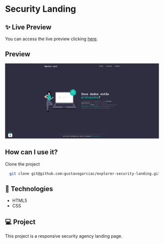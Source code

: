 
# Security Landing

## ✨ Live Preview
You can access the live preview clicking [here](https://gustavogarciac.github.io/explorer-security-landing/).
## Preview

![App Screenshot](./assets/thumbnail.png)


## How can I use it?

Clone the project

```bash
  git clone git@github.com:gustavogarciac/explorer-security-landing.git
```


## 🚀 Technologies

- HTML5
- CSS

## 💻 Project
This project is a responsive security agency landing page.

